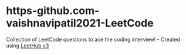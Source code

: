# https-github.com-vaishnavipatil2021-LeetCode
Collection of LeetCode questions to ace the coding interview! - Created using [LeetHub v3](https://github.com/raphaelheinz/LeetHub-3.0)
